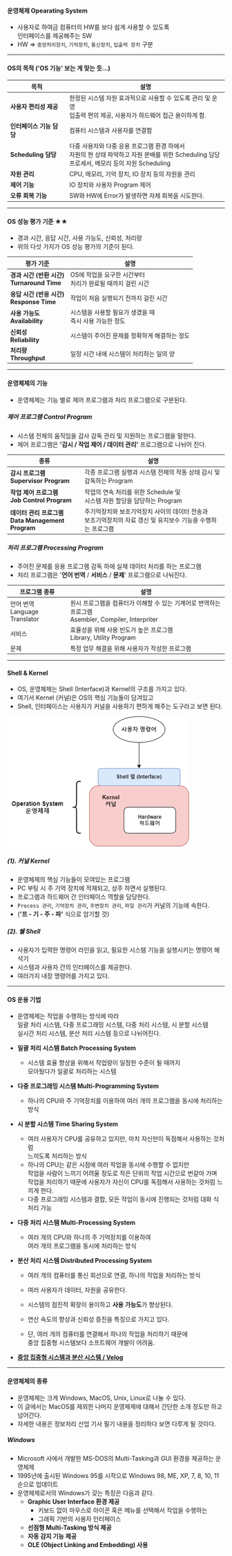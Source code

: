 
#### 운영체제 Opearating System

- 사용자로 하여금 컴퓨터의 HW를 보다 쉽게 사용할 수 있도록 <br/>
	인터페이스를 제공해주는 SW
- HW => `중앙처리장치`, `기억장치`, `통신장치`, `입출력 장치` 구분

---
#### OS의 목적 ('OS 기능' 보는 게 맞는 듯...)

| 목적                | 설명                                                                                                   |
| ----------------- | ---------------------------------------------------------------------------------------------------- |
| **사용자 편리성 제공**    | 한정된 시스템 자원 효과적으로 사용할 수 있도록 관리 및 운영 <br/>입출력 편의 제공, 사용자가 하드웨어 접근 용이하게 함.                              |
| **인터페이스 기능 담당**   | 컴퓨터 시스템과 사용자를 연결함                                                                                    |
| **Scheduling 담당** | 다중 사용자와 다중 응용 프로그램 환경 하에서 <br/>자원의 현 상태 파악하고 자원 분배를 위한 Scheduling 담당 <br/>프로세서, 메모리 등의 자원 Scheduling |
| **자원 관리**         | CPU, 메모리, 기억 장치, IO 장치 등의 자원을 관리                                                                     |
| **제어 기능**         | IO 장치와 사용자 Program 제어                                                                                |
| **오류 회복 기능**      | SW와 HW에 Error가 발생하면 자체 회복을 시도한다.                                                                     |

---
#### OS 성능 평가 기준 ★★

- 경과 시간, 응답 시간, 사용 가능도, 신뢰성, 처리량
- 위의 다섯 가지가 OS 성능 평가의 기준이 된다.

| 평가 기준                                  | 설명                                     |
| -------------------------------------- | -------------------------------------- |
| **경과 시간 (반환 시간) <br/>Turnaround Time** | OS에 작업을 요구한 시간부터<br/>처리가 완료될 때까지 걸린 시간 |
| **응답 시간 (반응 시간)<br/>Response Time**    | 작업이 처음 실행되기 전까지 걸린 시간                  |
| **사용 가능도<br/>Availability**            | 시스템을 사용할 필요가 생겼을 때<br/>즉시 사용 가능한 정도    |
| **신뢰성<br/>Reliability**                | 시스템이 주어진 문제를 정확하게 해결하는 정도              |
| **처리량<br/>Throughput**                 | 일정 시간 내에 시스템이 처리하는 일의 양                |

---

#### 운영체제의 기능

- 운영체제는 기능 별로 제어 프로그램과 처리 프로그램으로 구분된다.

##### 제어 프로그램 Control Program
- 시스템 전체의 움직임을 감사 감독 관리 및 지원하는 프로그램을 말한다.
- 제어 프로그램은 **'감시 / 작업 제어 / 데이터 관리'** 프로그램으로 나뉘어 진다.

| 종류                                          | 설명                                                               |
| ------------------------------------------- | ---------------------------------------------------------------- |
| **감시 프로그램<br/>Supervisor Program**          | 각종 프로그램 실행과 시스템 전체의 작동 상태 감시 및 감독하는 Program                      |
| **작업 제어 프로그램<br/>Job Control Program**      | 작업의 연속 처리를 위한 Schedule 및<br/>시스템 자원 할당을 담당하는 Program             |
| **데이터 관리 프로그램<br/>Data Management Program** | 주기억장치와 보조기억장치 사이의 데이터 전송과<br/>보조기억장치의 자료 갱신 및 유지보수 기능을 수행하는 프로그램 |

##### 처리 프로그램 Processing Program
- 주어진 문제를 응용 프로그램 감독 하에 실제 데이터 처리를 하는 프로그램
- 처리 프로그램은 '**언어 번역** / **서비스** / **문제**' 프로그램으로 나눠진다.

| 프로그램 종류                       | 설명                                                                        |
| ----------------------------- | ------------------------------------------------------------------------- |
| 언어 번역<br/>Language Translator | 원시 프로그램을 컴퓨터가 이해할 수 있는 기계어로 번역하는 프로그램<br/>Asembler, Compiler, Interpriter |
| 서비스                           | 효율성을 위해 사용 빈도가 높은 프로그램<br/>Library, Utility Program                       |
| 문제                            | 특정 업무 해결을 위해 사용자가 작성한 프로그램                                                |

---

#### Shell & Kernel

- OS, 운영체제는 Shell (Interface)과 Kernel의 구조를 가지고 있다.
- 여기서 Kernel (커널)은 OS의 핵심 기능들이 담겨있고
- Shell, 인터페이스는 사용자가 커널을 사용하기 편하게 해주는 도구라고 보면 된다.

<img src="쉘과_커널.png"/>

#####  (1). 커널 Kernel

- 운영체제의 핵심 기능들이 모여있는 프로그램
- PC 부팅 시 주 기억 장치에 적재되고, 상주 하면서 실행된다.
- 프로그램과 하드웨어 간 인터페이스 역할을 담당한다.
- `Process 관리`, `기억장치 관리`, `주변장치 관리`, `파일 관리`가 커널의 기능에 속한다.
- (**'프 - 기 - 주 - 파'** 식으로 암기할 것)

##### (2). 쉘 Shell

- 사용자가 입력한 명령어 라인을 읽고, 필요한 시스템 기능을 실행시키는 명령어 해석기
- 시스템과 사용자 간의 인터페이스를 제공한다.
- 여러가지 내장 명령어를 가지고 있다.

---

#### OS 운용 기법

- 운영체제는 작업을 수행하는 방식에 따라 <br/>
	일괄 처리 시스템, 다중 프로그래밍 시스템, 다중 처리 시스템, 시 분할 시스템 <br/>
	실시간 처리 시스템, 분산 처리 시스템 등으로 나뉘어진다.

- **일괄 처리 시스템 Batch Processing System**
	- 시스템 효율 향상을 위해서 작업량이 일정한 수준이 될 때까지 <br/>
		모아뒀다가 일괄로 처리하는 시스템
	
- **다중 프로그래밍 시스템 Multi-Programming System**
	- 하나의 CPU와 주 기억장치를 이용하여 여러 개의 프로그램을 동시에 처리하는 방식

- **시 분할 시스템 Time Sharing System**
	- 여러 사용자가 CPU를 공유하고 있지만, 마치 자신만이 독점해서 사용하는 것처럼 <br/>
		느끼도록 처리하는 방식
	- 하나의 CPU는 같은 시점에 여러 작업을 동시에 수행할 수 없지만 <br/>
		작업을 사람이 느끼기 어려울 정도로 작은 단위의 작업 시간으로 번갈아 가며 <br/>
		작업을 처리하기 때문에 사용자가 자신이 CPU를 독점해서 사용하는 것처럼 느끼게 한다.
	- 다중 프로그래밍 시스템과 결합, 모든 작업이 동시에 진행되는 것처럼 대화 식 처리 가능

- **다중 처리 시스템 Multi-Processing System**
	- 여러 개의 CPU와 하나의 주 기억장치를 이용하여 <br/>
		여러 개의 프로그램을 동시에 처리하는 방식
	
- **분산 처리 시스템 Distributed Processing System**
	- 여러 개의 컴퓨터를 통신 회선으로 연결, 하나의 작업을 처리하는 방식
	- 여러 사용자가 데이터, 자원을 공유한다.
	- 시스템의 점진적 확장이 용이하고 **사용 가능도**가 향상된다.
	- 연산 속도의 향상과 신뢰성 증진을 특징으로 가지고 있다.
	
	- 단, 여러 개의 컴퓨터를 연결해서 하나의 작업을 처리하기 때문에 <br/>
		중앙 집중형 시스템보다 소프트웨어 개발이 어려움.

- **[중앙 집중형 시스템과 분산 시스템 / Velog](https://velog.io/@lixxce/%EB%B6%84%EC%82%B0%EC%BB%B4%ED%93%A8%ED%8C%85%EC%A4%91%EC%95%99-%EC%A7%91%EC%A4%91-%EC%8B%9C%EC%8A%A4%ED%85%9CCentralized-System%EA%B3%BC-%EB%B6%84%EC%82%B0-%EC%8B%9C%EC%8A%A4%ED%85%9CDistributed-System)**

 ---

#### 운영체제의 종류

- 운영체제는 크게 Windows, MacOS, Unix, Linux로 나눌 수 있다.
- 이 글에서는 MacOS를 제외한 나머지 운영체제에 대해서 간단한 소개 정도만 하고 넘어간다.
- 자세한 내용은 정보처리 산업 기사 필기 내용을 정리하다 보면 다루게 될 것이다.

##### Windows

- Microsoft 사에서 개발한 MS-DOS의 Multi-Tasking과 GUI 환경을 제공하는 운영체제
- 1995년에 출시된 Windows 95를 시작으로 Windows 98, ME, XP, 7, 8, 10, 11 순으로 업데이트
- 운영체제로서의 Windows가 갖는 특징은 다음과 같다.
	- **Graphic User Interface 환경 제공**
		- 키보드 없이 마우스로 아이콘 혹은 메뉴를 선택해서 작업을 수행하는
		- 그래픽 기반의 사용자 인터페이스
	- **선점형 Multi-Tasking 방식 제공**
	- **자동 감지 기능 제공**
	- **OLE (Object Linking and Embedding) 사용**





